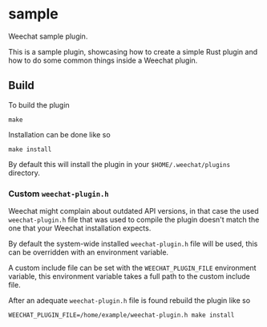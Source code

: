 # sample

Weechat sample plugin.

This is a sample plugin, showcasing how to create a simple Rust plugin and how
to do some common things inside a Weechat plugin.

## Build

To build the plugin
```
make
```

Installation can be done like so

```
make install
```

By default this will install the plugin in your `$HOME/.weechat/plugins` directory.

### Custom `weechat-plugin.h`

Weechat might complain about outdated API versions, in that case the used
`weechat-plugin.h` file that was used to compile the plugin doesn't match the
one that your Weechat installation expects.

By default the system-wide installed `weechat-plugin.h` file will be used, this
can be overridden with an environment variable.

A custom include file can be set with the `WEECHAT_PLUGIN_FILE` environment
variable, this environment variable takes a full path to the custom include
file.

After an adequate `weechat-plugin.h` file is found rebuild the plugin like so

```
WEECHAT_PLUGIN_FILE=/home/example/weechat-plugin.h make install
```
